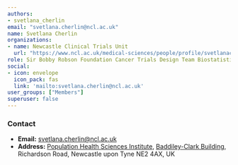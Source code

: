 ```yaml
---
authors:
- svetlana_cherlin
email: "svetlana.cherlin@ncl.ac.uk"
name: Svetlana Cherlin
organizations:
- name: Newcastle Clinical Trials Unit
  url: "https://www.ncl.ac.uk/medical-sciences/people/profile/svetlanacherlin.html"
role: Sir Bobby Robson Foundation Cancer Trials Design Team Biostatistician
social:
- icon: envelope
  icon_pack: fas
  link: 'mailto:svetlana.cherlin@ncl.ac.uk'
user_groups: ["Members"]
superuser: false
---
```


### Contact

- __Email:__ [svetlana.cherlin@ncl.ac.uk](mailto:svetlana.cherlin@ncl.ac.uk)
- __Address:__ [Population Health Sciences Institute](https://www.ncl.ac.uk/medical-sciences/research/institutes/health-sciences/), [Baddiley-Clark Building](https://www.ncl.ac.uk/tour/academic/baddiley-clark/), Richardson Road, Newcastle upon Tyne NE2 4AX, UK
